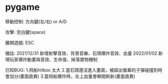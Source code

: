 # pygame

移動控制:
方向鍵(左/右) or A/D 

攻擊:
空白鍵(space)

離開遊戲:
ESC

備註:
2021/12/31 新增射擊音效、背景音樂、石頭爆炸音效、血量
2022/01/02 新增玩家爆炸動畫與音效、生命值、掉落寶物機制

已知BUG:
1.飛船hitbox 太大
2.當石頭還沒進入畫面，被超出螢幕的子彈碰撞到時會加分(畫面詭異)
3.當飛船爆炸時，左上血量會瞬間刷新(畫面詭異)
